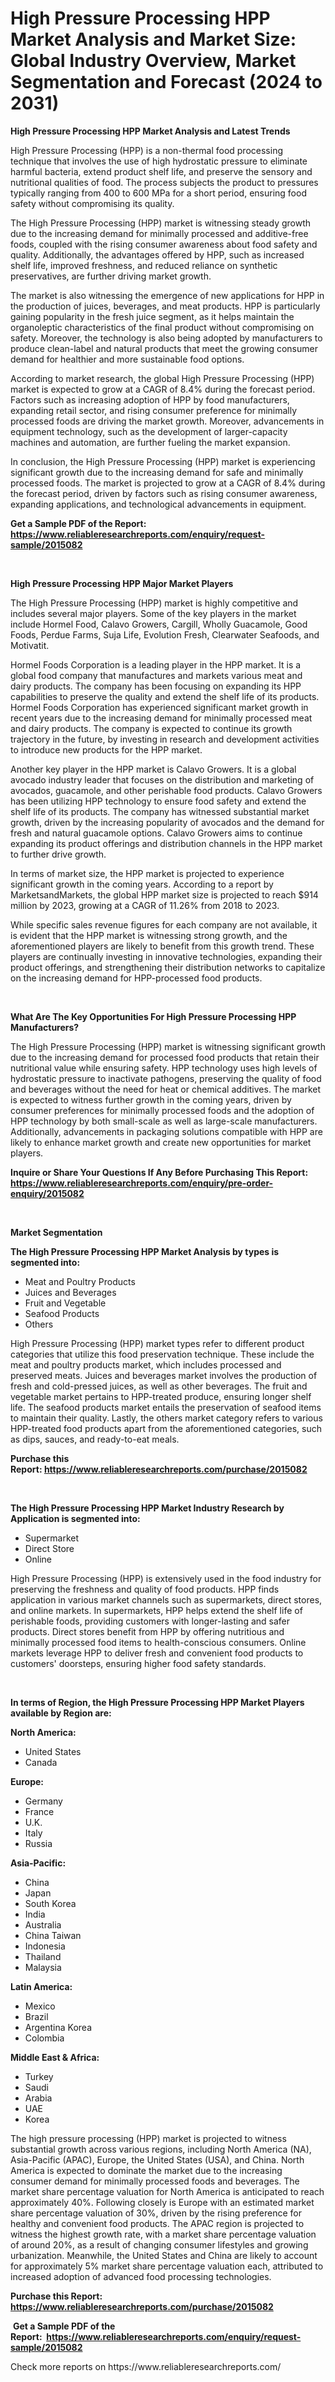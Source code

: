 <p><h1>High Pressure Processing HPP Market Analysis and Market Size: Global Industry Overview, Market Segmentation and Forecast (2024 to 2031)</h1></p><p><strong>High Pressure Processing HPP Market Analysis and Latest Trends</strong></p>
<p><p>High Pressure Processing (HPP) is a non-thermal food processing technique that involves the use of high hydrostatic pressure to eliminate harmful bacteria, extend product shelf life, and preserve the sensory and nutritional qualities of food. The process subjects the product to pressures typically ranging from 400 to 600 MPa for a short period, ensuring food safety without compromising its quality.</p><p>The High Pressure Processing (HPP) market is witnessing steady growth due to the increasing demand for minimally processed and additive-free foods, coupled with the rising consumer awareness about food safety and quality. Additionally, the advantages offered by HPP, such as increased shelf life, improved freshness, and reduced reliance on synthetic preservatives, are further driving market growth.</p><p>The market is also witnessing the emergence of new applications for HPP in the production of juices, beverages, and meat products. HPP is particularly gaining popularity in the fresh juice segment, as it helps maintain the organoleptic characteristics of the final product without compromising on safety. Moreover, the technology is also being adopted by manufacturers to produce clean-label and natural products that meet the growing consumer demand for healthier and more sustainable food options.</p><p>According to market research, the global High Pressure Processing (HPP) market is expected to grow at a CAGR of 8.4% during the forecast period. Factors such as increasing adoption of HPP by food manufacturers, expanding retail sector, and rising consumer preference for minimally processed foods are driving the market growth. Moreover, advancements in equipment technology, such as the development of larger-capacity machines and automation, are further fueling the market expansion.</p><p>In conclusion, the High Pressure Processing (HPP) market is experiencing significant growth due to the increasing demand for safe and minimally processed foods. The market is projected to grow at a CAGR of 8.4% during the forecast period, driven by factors such as rising consumer awareness, expanding applications, and technological advancements in equipment.</p></p>
<p><strong>Get a Sample PDF of the Report:&nbsp; <a href="https://www.reliableresearchreports.com/enquiry/request-sample/2015082">https://www.reliableresearchreports.com/enquiry/request-sample/2015082</a></strong></p>
<p>&nbsp;</p>
<p><strong>High Pressure Processing HPP Major Market Players</strong></p>
<p><p>The High Pressure Processing (HPP) market is highly competitive and includes several major players. Some of the key players in the market include Hormel Food, Calavo Growers, Cargill, Wholly Guacamole, Good Foods, Perdue Farms, Suja Life, Evolution Fresh, Clearwater Seafoods, and Motivatit.</p><p>Hormel Foods Corporation is a leading player in the HPP market. It is a global food company that manufactures and markets various meat and dairy products. The company has been focusing on expanding its HPP capabilities to preserve the quality and extend the shelf life of its products. Hormel Foods Corporation has experienced significant market growth in recent years due to the increasing demand for minimally processed meat and dairy products. The company is expected to continue its growth trajectory in the future, by investing in research and development activities to introduce new products for the HPP market.</p><p>Another key player in the HPP market is Calavo Growers. It is a global avocado industry leader that focuses on the distribution and marketing of avocados, guacamole, and other perishable food products. Calavo Growers has been utilizing HPP technology to ensure food safety and extend the shelf life of its products. The company has witnessed substantial market growth, driven by the increasing popularity of avocados and the demand for fresh and natural guacamole options. Calavo Growers aims to continue expanding its product offerings and distribution channels in the HPP market to further drive growth.</p><p>In terms of market size, the HPP market is projected to experience significant growth in the coming years. According to a report by MarketsandMarkets, the global HPP market size is projected to reach $914 million by 2023, growing at a CAGR of 11.26% from 2018 to 2023.</p><p>While specific sales revenue figures for each company are not available, it is evident that the HPP market is witnessing strong growth, and the aforementioned players are likely to benefit from this growth trend. These players are continually investing in innovative technologies, expanding their product offerings, and strengthening their distribution networks to capitalize on the increasing demand for HPP-processed food products.</p></p>
<p>&nbsp;</p>
<p><strong>What Are The Key Opportunities For High Pressure Processing HPP Manufacturers?</strong></p>
<p><p>The High Pressure Processing (HPP) market is witnessing significant growth due to the increasing demand for processed food products that retain their nutritional value while ensuring safety. HPP technology uses high levels of hydrostatic pressure to inactivate pathogens, preserving the quality of food and beverages without the need for heat or chemical additives. The market is expected to witness further growth in the coming years, driven by consumer preferences for minimally processed foods and the adoption of HPP technology by both small-scale as well as large-scale manufacturers. Additionally, advancements in packaging solutions compatible with HPP are likely to enhance market growth and create new opportunities for market players.</p></p>
<p><strong>Inquire or Share Your Questions If Any Before Purchasing This Report: <a href="https://www.reliableresearchreports.com/enquiry/pre-order-enquiry/2015082">https://www.reliableresearchreports.com/enquiry/pre-order-enquiry/2015082</a></strong></p>
<p>&nbsp;</p>
<p><strong>Market Segmentation</strong></p>
<p><strong>The High Pressure Processing HPP Market Analysis by types is segmented into:</strong></p>
<p><ul><li>Meat and Poultry Products</li><li>Juices and Beverages</li><li>Fruit and Vegetable</li><li>Seafood Products</li><li>Others</li></ul></p>
<p><p>High Pressure Processing (HPP) market types refer to different product categories that utilize this food preservation technique. These include the meat and poultry products market, which includes processed and preserved meats. Juices and beverages market involves the production of fresh and cold-pressed juices, as well as other beverages. The fruit and vegetable market pertains to HPP-treated produce, ensuring longer shelf life. The seafood products market entails the preservation of seafood items to maintain their quality. Lastly, the others market category refers to various HPP-treated food products apart from the aforementioned categories, such as dips, sauces, and ready-to-eat meals.</p></p>
<p><strong>Purchase this Report:&nbsp;<a href="https://www.reliableresearchreports.com/purchase/2015082">https://www.reliableresearchreports.com/purchase/2015082</a></strong></p>
<p>&nbsp;</p>
<p><strong>The High Pressure Processing HPP Market Industry Research by Application is segmented into:</strong></p>
<p><ul><li>Supermarket</li><li>Direct Store</li><li>Online</li></ul></p>
<p><p>High Pressure Processing (HPP) is extensively used in the food industry for preserving the freshness and quality of food products. HPP finds application in various market channels such as supermarkets, direct stores, and online markets. In supermarkets, HPP helps extend the shelf life of perishable foods, providing customers with longer-lasting and safer products. Direct stores benefit from HPP by offering nutritious and minimally processed food items to health-conscious consumers. Online markets leverage HPP to deliver fresh and convenient food products to customers' doorsteps, ensuring higher food safety standards.</p></p>
<p>&nbsp;</p>
<p><strong>In terms of Region, the High Pressure Processing HPP Market Players available by Region are:</strong></p>
<p>
    <p> <strong> North America: </strong>
        <ul>
            <li>United States</li>
            <li>Canada</li>
        </ul>
        </p> 
    <p> <strong> Europe: </strong>
        <ul>
            <li>Germany</li>
            <li>France</li>
            <li>U.K.</li>
            <li>Italy</li>
            <li>Russia</li>
        </ul>
        </p> 
    <p> <strong> Asia-Pacific: </strong>
        <ul>
            <li>China</li>
            <li>Japan</li>
            <li>South Korea</li>
            <li>India</li>
            <li>Australia</li>
            <li>China Taiwan</li>
            <li>Indonesia</li>
            <li>Thailand</li>
            <li>Malaysia</li>
        </ul>
        </p> 
    <p> <strong> Latin America: </strong>
        <ul>
            <li>Mexico</li>
            <li>Brazil</li>
            <li>Argentina Korea</li>
            <li>Colombia</li>
        </ul>
        </p> 
    <p> <strong> Middle East & Africa: </strong>
        <ul>
            <li>Turkey</li>
            <li>Saudi</li>
            <li>Arabia</li>
            <li>UAE</li>
            <li>Korea</li>
        </ul>
    </p>
    </p>
<p><p>The high pressure processing (HPP) market is projected to witness substantial growth across various regions, including North America (NA), Asia-Pacific (APAC), Europe, the United States (USA), and China. North America is expected to dominate the market due to the increasing consumer demand for minimally processed foods and beverages. The market share percentage valuation for North America is anticipated to reach approximately 40%. Following closely is Europe with an estimated market share percentage valuation of 30%, driven by the rising preference for healthy and convenient food products. The APAC region is projected to witness the highest growth rate, with a market share percentage valuation of around 20%, as a result of changing consumer lifestyles and growing urbanization. Meanwhile, the United States and China are likely to account for approximately 5% market share percentage valuation each, attributed to increased adoption of advanced food processing technologies.</p></p>
<p><strong>Purchase this Report: <a href="https://www.reliableresearchreports.com/purchase/2015082">https://www.reliableresearchreports.com/purchase/2015082</a></strong></p>
<p>&nbsp;<strong>Get a Sample PDF of the Report:&nbsp;&nbsp;<a href="https://www.reliableresearchreports.com/enquiry/request-sample/2015082">https://www.reliableresearchreports.com/enquiry/request-sample/2015082</a></strong></p>
<p><strong></strong></p>
<p>Check more reports on https://www.reliableresearchreports.com/</p>